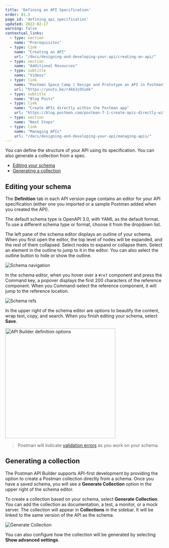 ```yaml
---
title: 'Defining an API Specification'
order: 81.3
page_id: 'defining_api_specification'
updated: 2022-02-17
warning: false
contextual_links:
  - type: section
    name: "Prerequisites"
  - type: link
    name: "Creating an API"
    url: "/docs/designing-and-developing-your-api/creating-an-api/"
  - type: section
    name: "Additional Resources"
  - type: subtitle
    name: "Videos"
  - type: link
    name: "Postman Space Camp | Design and Prototype an API in Postman"
    url: "https://youtu.be/r4kb3jOSsmk"
  - type: subtitle
    name: "Blog Posts"
  - type: link
    name: "Create APIs directly within the Postman app"
    url: "https://blog.postman.com/postman-7-1-create-apis-directly-within-the-postman-app/"
  - type: section
    name: "Next Steps"
  - type: link
    name: "Managing APIs"
    url: "/docs/designing-and-developing-your-api/managing-apis/"
---
```


You can define the structure of your API using its specification. You can also generate a collection from a spec.

* [Editing your schema](#editing-your-schema)
* [Generating a collection](#generating-a-collection)

## Editing your schema

The __Definition__ tab in each API version page contains an editor for your API specification (either one you imported or a sample Postman added when you created the API).

The default schema type is OpenAPI 3.0, with YAML as the default format. To use a different schema type or format, choose it from the dropdown list.

The left pane of the schema editor displays an outline of your schema. When you first open the editor, the top level of nodes will be expanded, and the rest of them collapsed. Select nodes to expand or collapse them. Select an element in the outline to jump to it in the editor. You can also select the outline button to hide or show the outline.

![Schema navigation](https://assets.postman.com/postman-docs/v8-api-builder-schema-outline.gif)

In the schema editor, when you hover over a `#ref` component and press the Command key, a popover displays the first 200 characters of the reference component. When you Command-select the reference component, it will jump to the reference location.

![Schema refs](https://assets.postman.com/postman-docs/v8-api-builder-ref-jump.jpg)

In the upper right of the schema editor are options to beautify the content, wrap text, copy, and search. When you finish editing your schema, select **Save**.

<img src="https://assets.postman.com/postman-docs/api-builder-definition-options.jpg" alt="API Builder definition options" width="350px">

> Postman will indicate [validation errors](/docs/designing-and-developing-your-api/validating-elements-against-schema/) as you work on your schema.

## Generating a collection

The Postman API Builder supports API-first development by providing the option to create a Postman collection directly from a schema. Once you have a saved schema, you will see a **Generate Collection** option in the upper right of the schema editor.

To create a collection based on your schema, select **Generate Collection**. You can add the collection as documentation, a test, a monitor, or a mock server. The collection will appear in __Collections__ in the sidebar. It will be linked to the same version of the API as the schema.

![Generate Collection](https://assets.postman.com/postman-docs/v8-generate-collection-modal2.jpg)

You can also configure how the collection will be generated by selecting **Show advanced settings**.
